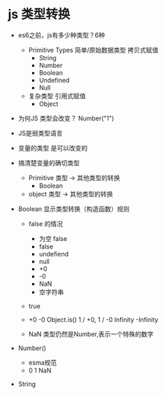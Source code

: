 # js 类型转换

- es6之前，js有多少种类型？6种
  - Primitive Types 简单/原始数据类型 拷贝式赋值
    - String
    - Number
    - Boolean
    - Undefined
    - Null
  - 复杂类型 引用式赋值
    - Object

- 为何JS 类型会改变？
  Number("1")

- JS是弱类型语言
- 变量的类型 是可以改变的
- 搞清楚变量的确切类型 
  - Primitive 类型 -> 其他类型的转换
    - Boolean
  - object 类型 -> 其他类型的转换

- Boolean 显示类型转换（构造函数）规则 
  - false 的情况
    - 为空 false
    - false
    - undefiend
    - null
    - +0
    - -0
    - NaN
    - 空字符串

  - true

  - +0 -0
    Object.is()
    1 / +0, 1 / -0 Infinity -Infinity
  - NaN
    类型仍然是Number,表示一个特殊的数字

- Number()
  - esma规范
  - 0 1 NaN 

- String